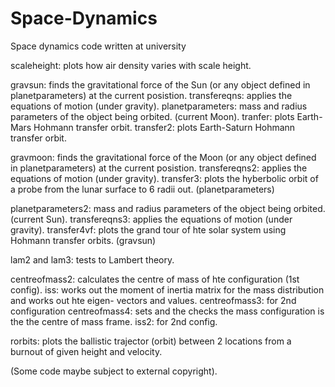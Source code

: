 # Space-Dynamics
Space dynamics code written at university

scaleheight: plots how air density varies with scale height.

gravsun: finds the gravitational force of the Sun (or any object defined in planetparameters) at the current posistion.
transfereqns: applies the equations of motion (under gravity). 
planetparameters: mass and radius parameters of the object being orbited. (current Moon).
tranfer: plots Earth-Mars Hohmann transfer orbit.
transfer2: plots Earth-Saturn Hohmann transfer orbit.

gravmoon: finds the gravitational force of the Moon (or any object defined in planetparameters) at the current posistion.
transfereqns2: applies the equations of motion (under gravity). 
transfer3: plots the hyberbolic orbit of a probe from the lunar surface to 6 radii out.
(planetparameters)

planetparameters2: mass and radius parameters of the object being orbited. (current Sun).
transfereqns3: applies the equations of motion (under gravity). 
transfer4vf: plots the grand tour of hte solar system using Hohmann transfer orbits.
(gravsun)

lam2 and lam3: tests to Lambert theory.

centreofmass2: calculates the centre of mass of hte configuration (1st config).
iss: works out the moment of inertia matrix for the mass distribution and works out hte eigen- vectors and values.
centreofmass3: for 2nd configuration
centreofmass4: sets and the checks the mass configuration is the the centre of mass frame.
iss2: for 2nd config.

rorbits: plots the ballistic trajector (orbit) between 2 locations from a burnout of given height and velocity. 

(Some code maybe subject to external copyright).
